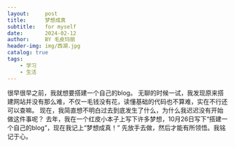 ```yaml
---
layout:     post
title:      梦想成真
subtitle:   for myself
date:       2024-02-12
author:     BY 毛皮玛丽
header-img: img/西湖.jpg
catalog: true
tags:
    - 学习
    - 生活
---
```


很早很早之前，我就想要搭建一个自己的blog。
无聊的时候一试，我发现原来搭建网站并没有那么难，不仅一毛钱没有花，读懂基础的代码也不算难，实在不行还可以查嘛。
现在，我简直想不明白过去到底发生了什么，为什么我迟迟没有开始做这件事呢？
去年，我在一个红皮小本子上写下许多梦想，10月26日写下“搭建一个自己的blog”，现在我记上“梦想成真！”
先放手去做，然后才能有所领悟。我铭记于心。
